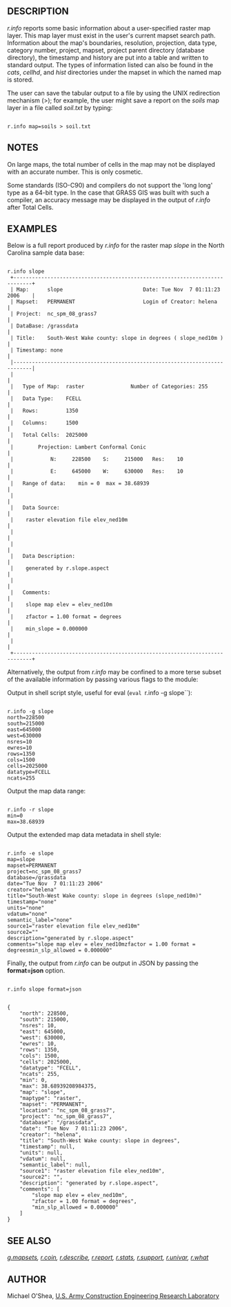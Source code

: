 
## DESCRIPTION

*r.info* reports some basic information about a
user-specified raster map layer. This map layer must exist
in the user's current mapset search path. Information
about the map's boundaries, resolution, projection, data
type, category number, project, mapset,
project parent directory (database directory),
the timestamp and history are put into a table and written to standard
output. The types of information listed can also be found
in the *cats*, *cellhd*, and *hist*
directories under the mapset in which the named map is
stored.

The user can save the tabular output to a file
by using the UNIX redirection mechanism (>); for example, the user
might save a report on the *soils* map layer in a file called
*soil.txt* by typing:

```

r.info map=soils > soil.txt

```

## NOTES

On large maps, the total number of cells in the map may not be displayed
with an accurate number. This is only cosmetic.

Some standards (ISO-C90) and compilers do not support the 'long long' type
as a 64-bit type. In the case that GRASS GIS was built with such a compiler,
an accuracy message may be displayed in the output of *r.info*
after Total Cells.

## EXAMPLES

Below is a full report produced by *r.info* for the raster map
*slope* in the North Carolina sample data base:

```

r.info slope
 +----------------------------------------------------------------------------+
 | Map:      slope                          Date: Tue Nov  7 01:11:23 2006    |
 | Mapset:   PERMANENT                      Login of Creator: helena          |
 | Project:  nc_spm_08_grass7                                                 |
 | DataBase: /grassdata                                                       |
 | Title:    South-West Wake county: slope in degrees ( slope_ned10m )        |
 | Timestamp: none                                                            |
 |----------------------------------------------------------------------------|
 |                                                                            |
 |   Type of Map:  raster               Number of Categories: 255             |
 |   Data Type:    FCELL                                                      |
 |   Rows:         1350                                                       |
 |   Columns:      1500                                                       |
 |   Total Cells:  2025000                                                    |
 |        Projection: Lambert Conformal Conic                                 |
 |            N:     228500    S:     215000   Res:    10                     |
 |            E:     645000    W:     630000   Res:    10                     |
 |   Range of data:    min = 0  max = 38.68939                                |
 |                                                                            |
 |   Data Source:                                                             |
 |    raster elevation file elev_ned10m                                       |
 |                                                                            |
 |                                                                            |
 |   Data Description:                                                        |
 |    generated by r.slope.aspect                                             |
 |                                                                            |
 |   Comments:                                                                |
 |    slope map elev = elev_ned10m                                            |
 |    zfactor = 1.00 format = degrees                                         |
 |    min_slope = 0.000000                                                    |
 |                                                                            |
 +----------------------------------------------------------------------------+

```

Alternatively, the output from *r.info* may be confined to a more terse
subset of the available information by passing various flags to the module:

Output in shell script style, useful for eval (`eval `r.info -g slope``):

```

r.info -g slope
north=228500
south=215000
east=645000
west=630000
nsres=10
ewres=10
rows=1350
cols=1500
cells=2025000
datatype=FCELL
ncats=255

```

Output the map data range:

```

r.info -r slope
min=0
max=38.68939

```

Output the extended map data metadata in shell style:

```

r.info -e slope
map=slope
mapset=PERMANENT
project=nc_spm_08_grass7
database=/grassdata
date="Tue Nov  7 01:11:23 2006"
creator="helena"
title="South-West Wake county: slope in degrees (slope_ned10m)"
timestamp="none"
units="none"
vdatum="none"
semantic_label="none"
source1="raster elevation file elev_ned10m"
source2=""
description="generated by r.slope.aspect"
comments="slope map elev = elev_ned10mzfactor = 1.00 format = degreesmin_slp_allowed = 0.000000"

```

Finally, the output from *r.info* can be output in JSON by passing the **format=json** option.

```

r.info slope format=json

```

```

{
    "north": 228500,
    "south": 215000,
    "nsres": 10,
    "east": 645000,
    "west": 630000,
    "ewres": 10,
    "rows": 1350,
    "cols": 1500,
    "cells": 2025000,
    "datatype": "FCELL",
    "ncats": 255,
    "min": 0,
    "max": 38.68939208984375,
    "map": "slope",
    "maptype": "raster",
    "mapset": "PERMANENT",
    "location": "nc_spm_08_grass7",
    "project": "nc_spm_08_grass7",
    "database": "/grassdata",
    "date": "Tue Nov  7 01:11:23 2006",
    "creator": "helena",
    "title": "South-West Wake county: slope in degrees",
    "timestamp": null,
    "units": null,
    "vdatum": null,
    "semantic_label": null,
    "source1": "raster elevation file elev_ned10m",
    "source2": "",
    "description": "generated by r.slope.aspect",
    "comments": [
        "slope map elev = elev_ned10m",
        "zfactor = 1.00 format = degrees",
        "min_slp_allowed = 0.000000"
    ]
}

```

## SEE ALSO

*[g.mapsets](g.mapsets.html),
[r.coin](r.coin.html),
[r.describe](r.describe.html),
[r.report](r.report.html),
[r.stats](r.stats.html),
[r.support](r.support.html),
[r.univar](r.univar.html),
[r.what](r.what.html)*

## AUTHOR

Michael O'Shea,
[U.S. Army Construction Engineering Research Laboratory](http://www.cecer.army.mil/)
